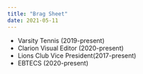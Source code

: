```yaml
---
title: "Brag Sheet"
date: 2021-05-11
---
```

- Varsity Tennis (2019-present)
- Clarion Visual Editor (2020-present)
- Lions Club Vice President(2017-present)
- EBTECS (2020-present)

